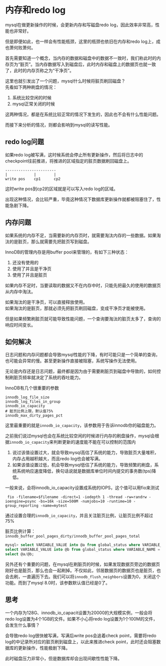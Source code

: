 # 内存和redo log
mysql在做更新操作的时候，会更新内存和写磁盘redo log，因此效率非常高，性能也非常好。

但是即便如此，也一样会有性能瓶颈，这里的瓶颈也依旧在内存和redo log上，成也萧何败萧何。

首先需要知道一个概念，当内存的数据和磁盘中的数据不一致时，我们称此时的内存页为“脏页”。当内存数据写入到磁盘后，此时内存和磁盘上的数据页也就一致了，此时的内存页称之为“干净页”。

这里也就引发出了一个问题，mysql什么时候将脏页刷回磁盘？   
先看如下两种刷盘的情况：
1. 系统比较空闲的时候
2. mysql正常关闭的时候

这两种情况，都是在系统比较正常的情况下发生的，因此也不会有什么性能问题。

而接下来分析的情况，则都会影响到mysql的读写性能。

## redo log问题
如果redo log被写满，这时候系统会停止所有更新操作，然后将日志中的checkpoint往前推进，将推进的区域指定的脏页数据刷回磁盘上。
```
-----------------------
|            |        |
write pos    cp1      cp2
```
这时write pos到cp2的区域就是可以写入redo log的区域。

出现这种情况，会比较严重，毕竟这种情况下数据库更新操作就都被阻塞住了，性能急剧下降。

## 内存问题
如果系统的内存不足，当需要新的内存页时，就需要淘汰内存的一些数据。如果淘汰的是脏页，那么就需要先把脏页写到磁盘。

InnoDB的管理内存是用buffer pool来管理的，有如下三种状态：
1. 还没有使用的
2. 使用了并且是干净页
3. 使用了并且是脏页

如果内存不足时，当要读取的数据又不在内存中时，只能先把最久的使用的数据页从内存中淘汰。

如果淘汰的是干净页，可以直接释放使用。  
如果淘汰的是脏页，那就必须先把脏页刷回磁盘，变成干净页才能被使用。

但是如果频繁刷脏页就可能导致性能问题，一个查询要淘汰的脏页太多了，查询的响应时间变长。

## 如何解决
日志问题和内存问题都会导致mysql性能的下降，有时可能只是一个简单的查询，也可能会异常的慢。甚至更新操作直接被阻塞，系统写操作无法使用。

无论是内存还是日志问题，最终都是因为由于需要刷脏页到磁盘中导致的，如何控制刷脏页频率就决定了系统的吞吐能力。

InnoDB有几个很重要的参数
```
innodb_log_file_size
innodb_log_files_in_group
innodb_io_capacity
# 脏页比例上限，默认值75%
innodb_max_dirty_pages_pct
```

这里最重要的就是`innodb_io_capacity`，该参数用于告诉innodb你的磁盘能力。

之前我们说过mysql也会在系统比较空闲的时候进行内存的刷盘操作，mysql会根据`innodb_io_capacity`来判断更新的速度能不能在可以控制的范围内
1. 说过该值设置过大，就会导致mysql高估了系统的能力，导致脏页大量堆积，内存占用越积越大，而且redo log也会被写满。
2. 如果该值设置过低，机会导致mysql低估了系统的能力，导致频繁的刷盘，系统系统响应速度降低，换句话说就是数据库单位时间内提交的事务数(tps)降低。

一般来说，会将innodb_io_capacity设置成系统的IOPS，这个值可以用fio来测试
```
 fio -filename=$filename -direct=1 -iodepth 1 -thread -rw=randrw -ioengine=psync -bs=16k -size=500M -numjobs=10 -runtime=10 -group_reporting -name=mytest 
```

通过设置合理的`innodb_io_capacity`，并且关注脏页比例，让脏页比例不超过75%

脏页比例计算：`innodb_buffer_pool_pages_dirty/innodb_buffer_pool_pages_total`
```sql
mysql> select VARIABLE_VALUE into @a from global_status where VARIABLE_NAME = 'Innodb_buffer_pool_pages_dirty';
select VARIABLE_VALUE into @b from global_status where VARIABLE_NAME = 'Innodb_buffer_pool_pages_total';
select @a/@b;
```

另外还有个重要的问题，在mysql在刷脏页的时候，如果发现数据页旁边的数据页刚好也是脏页，那么也会一起刷掉。不仅如此，邻居数据页的数据页也是脏页，也会去刷，一直遍历下去。我们可以将`innodb_flush_neighbors`设置为0，关闭这个功能。而到了mysql 8.0时，该参数默认值已经是0了。

## 思考
一个内存为128G、innodb_io_capacit设置为20000的大规模实例，一般会将redo log设置为4个1GB的文件。如果不小心将redo log设置为1个100M的文件，会发生什么事情？

会导致redo log很快被写满，写满后write pos会追着check point，需要将redo log的中记录所对应的脏页刷到磁盘上，以此来推进check point，此时还会阻塞数据库的更新操作，性能极剧下降。

此时磁盘压力非常小，但是数据库却会出现间歇性性能下降。